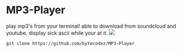 # MP3-Player
play mp3's from your terminal! able to download from soundcloud and youtube, display sick ascii while your at it.
![](https://gcdnb.pbrd.co/images/n1QbpKP9crFi.png?o=1)

```
git clone https://github.com/bytecodez/MP3-Player
```
